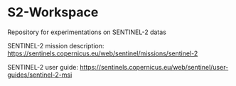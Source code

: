 # S2-Workspace
Repository for experimentations on SENTINEL-2 datas

SENTINEL-2 mission description: https://sentinels.copernicus.eu/web/sentinel/missions/sentinel-2

SENTINEL-2 user guide: https://sentinels.copernicus.eu/web/sentinel/user-guides/sentinel-2-msi

